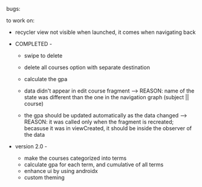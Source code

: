 bugs:


to work on:
  - recycler view not visible when launched, it comes when navigating back
  
  


- COMPLETED -
    - swipe to delete
    - delete all courses option with separate destination
    - calculate the gpa
  
    - data didn't appear in edit course fragment --> 
        REASON: name of the state was different than
                the one in the navigation graph (subject || course)
  
    - the gpa should be updated automatically as the data changed --> 
        REASON: it was called only when the fragment is recreated; becasuse it was in viewCreated,
                it should be inside the observer of the data 


- version 2.0 -
  - make the courses categorized into terms
  - calculate gpa for each term, and cumulative of all terms
  - enhance ui by using androidx
  - custom theming